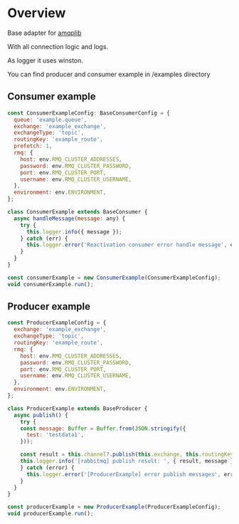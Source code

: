 # Overview
Base adapter for [amqplib](https://www.npmjs.com/package/amqplib)

With all connection logic and logs.

As logger it uses winston.


You can find producer and consumer example in /examples directory

## Consumer example
```javascript
const ConsumerExampleConfig: BaseConsumerConfig = {
  queue: 'example.queue',
  exchange: 'example_exchange',
  exchangeType: 'topic',
  routingKey: 'example_route',
  prefetch: 1,
  rmq: {
    host: env.RMQ_CLUSTER_ADDRESSES,
    password: env.RMQ_CLUSTER_PASSWORD,
    port: env.RMQ_CLUSTER_PORT,
    username: env.RMQ_CLUSTER_USERNAME,
  },
  environment: env.ENVIRONMENT,
};

class ConsumerExample extends BaseConsumer {
  async handleMessage(message: any) {
    try {
      this.logger.info({ message });
    } catch (err) {
      this.logger.error('Reactivation consumer error handle message', err);
    }
  }
}

const consumerExample = new ConsumerExample(ConsumerExampleConfig);
void consumerExample.run();
```

## Producer example
```javascript
const ProducerExampleConfig = {
  exchange: 'example_exchange',
  exchangeType: 'topic',
  routingKey: 'example_route',
  rmq: {
    host: env.RMQ_CLUSTER_ADDRESSES,
    password: env.RMQ_CLUSTER_PASSWORD,
    port: env.RMQ_CLUSTER_PORT,
    username: env.RMQ_CLUSTER_USERNAME,
  },
  environment: env.ENVIRONMENT,
};

class ProducerExample extends BaseProducer {
  async publish() {
    try {
    const message: Buffer = Buffer.from(JSON.stringify({
      test: 'testdata1',
    }));

    const result = this.channel?.publish(this.exchange, this.routingKey, message) as boolean;
    this.logger.info('[rabbitmq] publish result: ', { result, message });
    } catch (error) {
      this.logger.error('[ProducerExample] error publish messages', error);
    }
  }
}

const producerExample = new ProducerExample(ProducerExampleConfig);
void producerExample.run();

```
